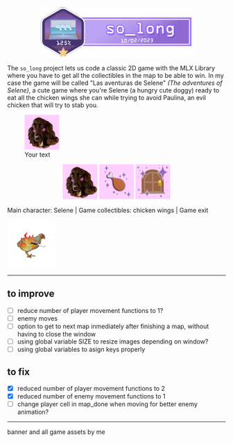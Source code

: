 <p align="center"><img src="https://github.com/glutack/glutack/blob/master/42img/so_long/so_long_banner.png?raw=true" alt="so_long 42 banner 125% 10/02/2023"/></p>

The `so_long` project lets us code a classic 2D game with the MLX Library where you have to get all the collectibles in the map to be able to win.
In my case the game will be called "Las aventuras de Selene" *(The adventures of Selene)*, a cute game where you're Selene (a hungry cute doggy) ready to eat all the chicken wings she can while trying to avoid Paulina, an evil chicken that will try to stab you.

<figure>
  <img src="https://github.com/glutack/glutack/blob/master/42img/so_long/selenegif.gif?raw=true" alt="game main character" alt="my img"/>
  <figcaption> Your text </figcaption>
</figure>

<p align="center"><img src="https://github.com/glutack/glutack/blob/master/42img/so_long/selenegif.gif?raw=true" alt="game main character"/>	<img src="https://github.com/glutack/glutack/blob/master/42img/so_long/objectgif.gif?raw=true" alt="game collectibles"/>	<img src="https://github.com/glutack/glutack/blob/master/42img/so_long/exitgif.gif?raw=true" alt="game exit"/>

Main character: Selene	|	Game collectibles: chicken wings	|	Game exit</p>

<img src="https://github.com/glutack/glutack/blob/master/42img/so_long/paulinogif.gif?raw=true" alt="game enemy"/>



---
## to improve
- [ ] reduce number of player movement functions to 1?
- [ ] enemy moves
- [ ] option to get to next map inmediately after finishing a map, without having to close the window
- [ ] using global variable SIZE to resize images depending on window?
- [ ] using global variables to asign keys properly

## to fix
- [x] reduced number of player movement functions to 2
- [x] reduced number of enemy movement functions to 1
- [ ] change player cell in map_done when moving for better enemy animation?
---
banner and all game assets by me